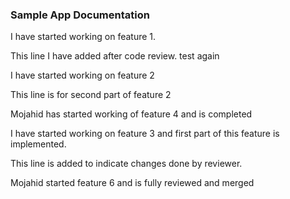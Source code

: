 ### Sample App Documentation

I have started working on feature 1.

This line I have added after code review. test again

I have started working on feature 2

This line is for second part of feature 2

Mojahid has started working of feature 4 and is completed

I have started working on feature 3 and first part of this feature is implemented.

This line is added to indicate changes done by reviewer.

Mojahid started feature 6 and is fully reviewed and merged